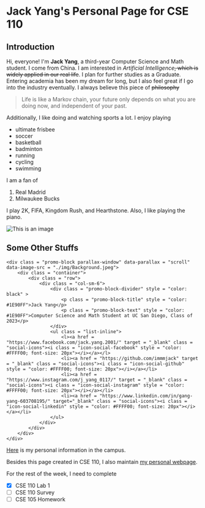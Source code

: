 # Jack Yang's Personal Page for CSE 110

## Introduction

Hi, everyone! I'm **Jack Yang**, a third-year Computer Science and Math student. I come from China. I am interested in *Artificial Intelligence*~~, which is widely applied in our real life~~. I plan for further studies as a Graduate. Entering academia has been my dream for long, but I also feel great if I go into the industry eventually. I always believe this piece of ~~philosophy~~

> Life is like a Markov chain, your future only depends on what you are doing now, and independent of your past.

Additionally, I like doing and watching sports a lot. I enjoy playing 
- ultimate frisbee
- soccer
- basketball
- badminton
- running
- cycling
- swimming

I am a fan of 
1. Real Madrid
2. Milwaukee Bucks

I play 2K, FIFA, Kingdom Rush, and Hearthstone. Also, I like playing the piano.

![This is an image](Person.jpeg)

## Some Other Stuffs

```
<div class = "promo-block parallax-window" data-parallax = "scroll" data-image-src = "./img/Background.jpeg">
    <div class = "container">
        <div class = "row">
            <div class = "col-sm-6">
                <div class = "promo-block-divider" style = "color: black" >
                    <p class = "promo-block-title" style = "color: #1E90FF">Jack Yang</p>
                    <p class = "promo-block-text" style = "color: #1E90FF">Computer Science and Math Student at UC San Diego, Class of 2023</p>
                </div>
                <ul class = "list-inline">
                    <l><a href = "https://www.facebook.com/jack.yang.2001/" target = "_blank" class = "social-icons"><i class = "icon-social-facebook" style = "color: #FFFF00; font-size: 20px"></i></a></l>
                    <li><a href = "https://github.com/immmjack" target = "_blank" class = "social-icons"><i class = "icon-social-github" style = "color: #FFFF00; font-size: 20px"></i></a></li>
                    <li><a href = "https://www.instagram.com/j_yang_0117/" target = "_blank" class = "social-icons"><i class = "icon-social-instagram" style = "color: #FFFF00; font-size: 20px"></i></a></li>
                    <li><a href = "https://www.linkedin.com/in/gang-yang-603708195/" target="_blank" class = "social-icons"><i class = "icon-social-linkedin" style = "color: #FFFF00; font-size: 20px"></i></a></li>
                </ul>
            </div>
        </div>
    </div>
</div>
```

[Here](vscode_branch/PRIVATE.txt) is my personal information in the campus. 

Besides this page created in CSE 110, I also maintain [my personal webpage](https://immmjack.github.io/).

For the rest of the week, I need to complete 
- [x] CSE 110 Lab 1
- [ ] CSE 110 Survey
- [ ] CSE 105 Homework